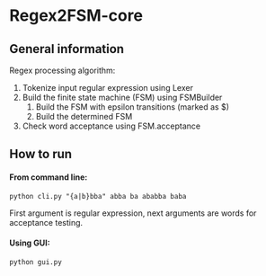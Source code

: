 # Regex2FSM-core

## General information

Regex processing algorithm:

1. Tokenize input regular expression using Lexer
2. Build the finite state machine (FSM) using FSMBuilder
    1. Build the FSM with epsilon transitions (marked as $)
    2. Build the determined FSM
3. Check word acceptance using FSM.acceptance

## How to run

#### From command line:
```
python cli.py "{a|b}bba" abba ba ababba baba
```
First argument is regular expression, next arguments are words for acceptance testing.

#### Using GUI:
```
python gui.py
```
